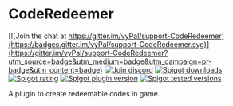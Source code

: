 # CodeRedeemer

[![Join the chat at https://gitter.im/vyPal/support-CodeRedeemer](https://badges.gitter.im/vyPal/support-CodeRedeemer.svg)](https://gitter.im/vyPal/support-CodeRedeemer?utm_source=badge&utm_medium=badge&utm_campaign=pr-badge&utm_content=badge)
[![Join discord](https://img.shields.io/discord/772113578793631754)](https://discord.gg/YFJsq6VzEG)
[![Spigot downloads](https://img.shields.io/spiget/downloads/85223)](https://www.spigotmc.org/resources/coderedeemer-1-8-1-16-3.85223/)
[![Spigot rating](https://img.shields.io/spiget/rating/85223)](https://www.spigotmc.org/resources/coderedeemer-1-8-1-16-3.85223/)
[![Spigot plugin version](https://img.shields.io/spiget/version/85223)](https://www.spigotmc.org/resources/coderedeemer-1-8-1-16-3.85223/)
[![Spigot tested versions](https://img.shields.io/spiget/tested-versions/85223)](https://www.spigotmc.org/resources/coderedeemer-1-8-1-16-3.85223/)

 A plugin to create redeemable codes in game.
